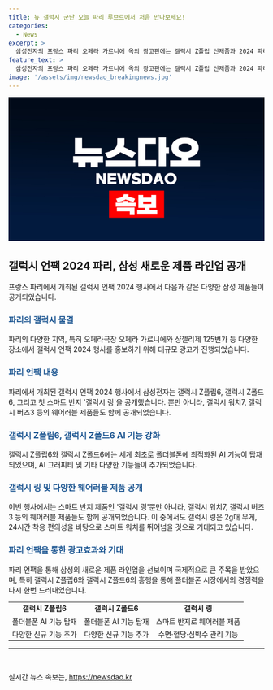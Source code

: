 ```yaml
---
title: 뉴 갤럭시 군단 오늘 파리 루브르에서 처음 만나보세요!
categories:
  - News
excerpt: >
  삼성전자의 프랑스 파리 오페라 가르니에 옥외 광고판에는 갤럭시 Z플립 신제품과 2024 파리올림픽 신규 종목 ‘브레이킹’ 이미지가 담긴 광고가 게재됐다. 이로 인해 파리 도심 곳곳은 ‘갤럭시’ 물결로 들썩이고, 삼성전자는 10일 프랑스 파리에서 폴더블에 최적화된 인공지능(AI)을 탑재한 폴더블폰 시리즈 ‘갤럭시 Z폴드·플립6’를 공개할 예정이다. 또한, 삼성전자는 갤럭시 링과 다양한 웨어러블 제품군도 함께 선보일 예정이며, 폴더블과 AI 스마트폰의 적절한 조화와 새로운 AI 기능에 대한 기대가 높다.
feature_text: >
  삼성전자의 프랑스 파리 오페라 가르니에 옥외 광고판에는 갤럭시 Z플립 신제품과 2024 파리올림픽 신규 종목 ‘브레이킹’ 이미지가 담긴 광고가 게재됐다. 이로 인해 파리 도심 곳곳은 ‘갤럭시’ 물결로 들썩이고, 삼성전자는 10일 프랑스 파리에서 폴더블에 최적화된 인공지능(AI)을 탑재한 폴더블폰 시리즈 ‘갤럭시 Z폴드·플립6’를 공개할 예정이다. 또한, 삼성전자는 갤럭시 링과 다양한 웨어러블 제품군도 함께 선보일 예정이며, 폴더블과 AI 스마트폰의 적절한 조화와 새로운 AI 기능에 대한 기대가 높다.
image: '/assets/img/newsdao_breakingnews.jpg'
---
```


<p><img src="/assets/img/newsdao_breakingnews.jpg" alt="cryptoinkorea 속보" /></p>

<h2 data-ke-size="size26">갤럭시 언팩 2024 파리, 삼성 새로운 제품 라인업 공개</h2>

<p data-ke-size="size16">프랑스 파리에서 개최된 갤럭시 언팩 2024 행사에서 다음과 같은 다양한 삼성 제품들이 공개되었습니다.</p>

<h3><b><span style="color: #1a5490;">파리의 갤럭시 물결</span></b></h3>

<p data-ke-size="size16">파리의 다양한 지역, 특히 오페라극장 오페라 가르니에와 샹젤리제 125번가 등 다양한 장소에서 갤럭시 언팩 2024 행사를 홍보하기 위해 대규모 광고가 진행되었습니다.</p>

<h3><b><span style="color: #1a5490;">파리 언팩 내용</span></b></h3>

<p data-ke-size="size16">파리에서 개최된 갤럭시 언팩 2024 행사에서 삼성전자는 갤럭시 Z플립6, 갤럭시 Z폴드6, 그리고 첫 스마트 반지 '갤럭시 링'을 공개했습니다. 뿐만 아니라, 갤럭시 워치7, 갤럭시 버즈3 등의 웨어러블 제품들도 함께 공개되었습니다.</p>

<h3><b><span style="color: #1a5490;">갤럭시 Z플립6, 갤럭시 Z폴드6 AI 기능 강화</span></b></h3>

<p data-ke-size="size16">갤럭시 Z플립6와 갤럭시 Z폴드6에는 세계 최초로 폴더블폰에 최적화된 AI 기능이 탑재되었으며, AI 그래피티 및 기타 다양한 기능들이 추가되었습니다.</p>

<h3><b><span style="color: #1a5490;">갤럭시 링 및 다양한 웨어러블 제품 공개</span></b></h3>

<p data-ke-size="size16">이번 행사에서는 스마트 반지 제품인 '갤럭시 링'뿐만 아니라, 갤럭시 워치7, 갤럭시 버즈3 등의 웨어러블 제품들도 함께 공개되었습니다. 이 중에서도 갤럭시 링은 2g대 무게, 24시간 착용 편의성을 바탕으로 스마트 워치를 뛰어넘을 것으로 기대되고 있습니다.</p>

<h3><b><span style="color: #1a5490;">파리 언팩을 통한 광고효과와 기대</span></b></h3>

<p data-ke-size="size16">파리 언팩을 통해 삼성의 새로운 제품 라인업을 선보이며 국제적으로 큰 주목을 받았으며, 특히 갤럭시 Z플립6와 갤럭시 Z폴드6의 흥행을 통해 폴더블폰 시장에서의 경쟁력을 다시 한번 드러내었습니다.</p>

<table>
    <tr>
        <td style="text-align: center; height: 17px;"><b>갤럭시 Z플립6</b></td>
        <td style="text-align: center; height: 17px;"><b>갤럭시 Z폴드6</b></td>
        <td style="text-align: center; height: 17px;"><b>갤럭시 링</b></td>
    </tr>
    <tr>
        <td style="text-align: center;">폴더블폰 AI 기능 탑재</td>
        <td style="text-align: center;">폴더블폰 AI 기능 탑재</td>
        <td style="text-align: center;">스마트 반지로 웨어러블 제품</td>
    </tr>
    <tr>
        <td style="text-align: center;">다양한 신규 기능 추가</td>
        <td style="text-align: center;">다양한 신규 기능 추가</td>
        <td style="text-align: center;">수면·혈당·심박수 관리 기능</td>
    </tr>
</table>

<hr data-ke-size="size16">

<p data-ke-size="size16">&nbsp;</p>
실시간 뉴스 속보는, <a href="https://newsdao.kr" rel="dofollow">https://newsdao.kr</a>


